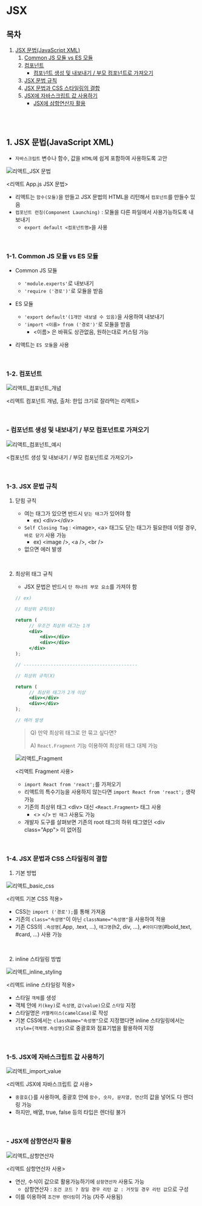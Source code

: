 # JSX

## 목차

1. [JSX 문법(JavaScript XML)](#1-jsx-문법javascript-xml)
    1. [Common JS 모듈 vs ES 모듈](#1-1-common-js-모듈-vs-es-모듈)
    2. [컴포넌트](#1-2-컴포넌트)
        - [컴포넌트 생성 및 내보내기 / 부모 컴포넌트로 가져오기](#컴포넌트-생성-및-내보내기--부모-컴포넌트로-가져오기)
    3. [JSX 문법 규칙](#1-3-jsx-문법-규칙)
    4. [JSX 문법과 CSS 스타일링의 결합](#1-4-jsx-문법과-css-스타일링의-결합)
    5. [JSX에 자바스크립트 값 사용하기](#1-5-jsx에-자바스크립트-값-사용하기)
        - [JSX에 삼항연산자 활용](#jsx에-삼항연산자-활용)

<br>
<br>

## 1. JSX 문법(JavaScript XML)

-   `자바스크립트` 변수나 함수, 값을 `HTML`에 쉽게 포함하여 사용하도록 고안

![리액트_JSX 문법](../img/React_app_JSX.png)

<리액트 App.js JSX 문법>

-   리액트는 `함수(모듈)`을 만들고 JSX 문법의 HTML을 리턴해서 `컴포넌트`를 만들수 있음
-   `컴포넌트 런칭(Component Launching)` : 모듈을 다른 파일에서 사용가능하도록 내보내기
    -   `export default <컴포넌트명>`을 사용

<br>

### 1-1. Common JS 모듈 vs ES 모듈

-   Common JS 모듈

    -   `'module.experts'`로 내보내기
    -   `'require ('경로')'`로 모듈을 받음

-   ES 모듈

    -   `'export default'(1개만 내보낼 수 있음)`을 사용하여 내보내기
    -   `'import <이름> from ('경로')'`로 모듈을 받음
        -   <이름> 은 바꿔도 상관없음, 원하는대로 커스텀 가능

-   리액트는 `ES 모듈`을 사용

<br>

### 1-2. 컴포넌트

![리액트_컴포넌트_개념](../img/React_component.jpeg)

<리액트 컴포넌트 개념, 출처: 한입 크기로 잘라먹는 리액트>

<br>

### - 컴포넌트 생성 및 내보내기 / 부모 컴포넌트로 가져오기

![리액트_컴포넌트_예시](../img/React_컴포넌트_예시.png)

<컴포넌트 생성 및 내보내기 / 부모 컴포넌트로 가져오기>

<br>

### 1-3. JSX 문법 규칙

1. 닫힘 규칙

    - 여는 태그가 있으면 반드시 `닫는 태그`가 있어야 함
        - ex) \<div>\</div>
    - `Self Closing Tag` : \<image>, \<a> 태그도 닫는 태그가 필요한데 이럴 경우, `바로 닫기` 사용 가능
        - ex) \<image />, \<a />, \<br />
    - 없으면 에러 발생

<br>

2. 최상위 태그 규칙

    - JSX 문법은 반드시 `단 하나의 부모 요소`를 가져야 함

    ```jsx
    // ex)

    // 최상위 규칙(O)

    return (
         // 무조건 최상위 태그는 1개
         <div>
             <div></div>
             <div></div>
         </div>
    );

    // ------------------------------------------

    // 최상위 규칙(X)

    return (
         // 최상위 태그가 2개 이상
         <div></div>
         <div></div>
    );

    // 에러 발생
    ```

    > Q) 만약 최상위 태그로 안 묶고 싶다면?
    >
    > A) `React.Fragment` 기능 이용하여 최상위 태그 대체 가능

    ![리액트_Fragment](../img/React_Fragment.png)

    <리액트 Fragment 사용>

    - `import React from 'react';`를 가져오기
    - 리액트의 특수기능을 사용하지 않는다면 `import React from 'react';` 생략 가능
    - 기존의 최상위 태그 \<div> 대신 `<React.Fragment>` 태그 사용
        - <> </> `빈 태그` 사용도 가능
    - 개발자 도구를 살펴보면 기존의 root 태그의 하위 태그였던 \<div class="App"> 이 없어짐

<br>

### 1-4. JSX 문법과 CSS 스타일링의 결합

1. 기본 방법

![리액트_basic_css](../img/React_basic_css.png)

<리액트 기본 CSS 적용>

-   CSS는 `import ('경로');`를 통해 가져옴
-   기존의 `class="속성명"`이 아닌 `className="속성명"`을 사용하여 적용
-   기존 CSS의 `.속성명`(.App, .text, ...), `태그명`(h2, div, ...), `#아이디명`(#bold_text, #card, ...) 사용 가능

<br>

2. inline 스타일링 방법

![리액트_inline_styling](../img/React_inline_styling.png)

<리액트 inline 스타일링 적용>

-   스타일 `객체`를 생성
-   객체 안에 `키(key)`로 `속성명`, `값(value)`으로 `스타일` 지정
-   스타일명은 `카멜케이스(camelCase)`로 작성
-   기본 CSS에서는 `className="속성명"`으로 지정했다면 inline 스타일링에서는 `style={객체명.속성명}`으로 중괄호와 점표기법을 활용하여 지정

<br>

### 1-5. JSX에 자바스크립트 값 사용하기

![리액트_import_value](../img/React_import_value.png)

<리액트 JSX에 자바스크립트 값 사용>

-   `중괄호{}`를 사용하며, 중괄호 안에 `함수, 숫자, 문자열, 연산`의 값을 넣어도 다 렌더링 가능
-   하지만, 배열, true, false 등의 타입은 렌더링 불가

<br>

### - JSX에 삼항연산자 활용

![리액트_삼항연산자](../img/React_삼항연산자.png)

<리액트 삼항연산자 사용>

-   연산, 수식이 값으로 활용가능하기에 `삼항연산자` 사용도 가능
    -   삼항연산자 : `조건 코드 ? 참일 경우 리턴 값 : 거짓일 경우 리턴 값`으로 구성
-   이를 이용하여 `조건부 렌더링`이 가능 (자주 사용됨)
